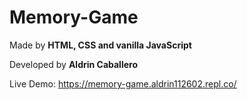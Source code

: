 # Memory-Game

Made by <b>HTML, CSS and vanilla JavaScript</b>

Developed by <b>Aldrin Caballero</b>

Live Demo: https://memory-game.aldrin112602.repl.co/
